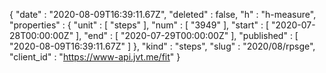 {
  "date" : "2020-08-09T16:39:11.67Z",
  "deleted" : false,
  "h" : "h-measure",
  "properties" : {
    "unit" : [ "steps" ],
    "num" : [ "3949" ],
    "start" : [ "2020-07-28T00:00:00Z" ],
    "end" : [ "2020-07-29T00:00:00Z" ],
    "published" : [ "2020-08-09T16:39:11.67Z" ]
  },
  "kind" : "steps",
  "slug" : "2020/08/rpsge",
  "client_id" : "https://www-api.jvt.me/fit"
}
